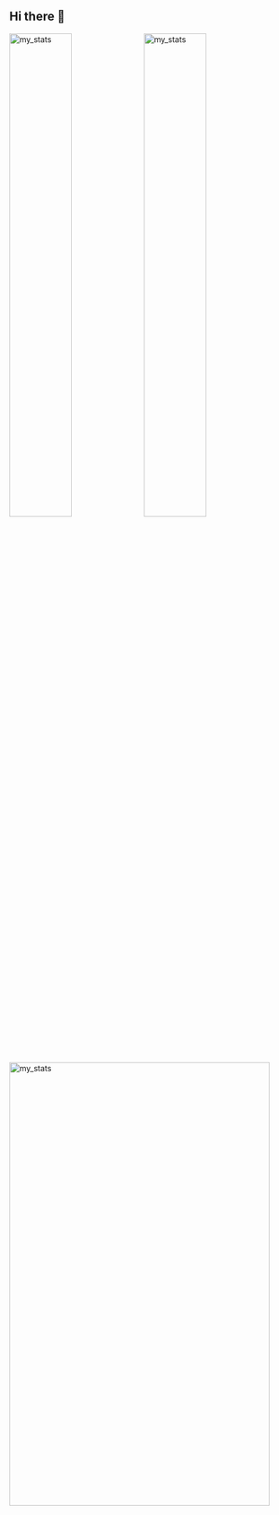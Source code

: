 ## Hi there 👋

<!--
[![Vamshi's GitHub stats](https://github-readme-stats.vercel.app/api?username=vamshi975&show_icons=true)](https://github.com/vamshi975/github-readme-stats&show_icons=true)


[![Top Langs](https://github-readme-stats.vercel.app/api/top-langs/?username=vamshi975)](https://github.com/vamshi975/github-readme-stats)

![Top Langs](https://github-readme-stats.vercel.app/api/top-langs/?username=vamshi975&langs_count=8)

[![Top Langs](https://github-readme-stats.vercel.app/api/top-langs/?username=vamshi975&layout=compact)](https://github.com/vamshi975/github-readme-stats&layout=compact)

<img alt="my_stats" align="left" width="47%" src="https://github-readme-stats.vercel.app/api/top-langs/?username=vamshi975&layout=compact"/>
-->

<img alt="my_stats" align="left" width="47%" src="https://github-readme-stats.vercel.app/api?username=vamshi975"/>
<img alt="my_stats" align="left" width="47%" src="https://github-readme-stats.vercel.app/api?username=vamshi975&include_all_commits=true"/>

<img alt="my_stats" align="left" width="96%" height="45%" src="https://github-readme-stats.vercel.app/api/top-langs/?username=vamshi975&include_all_commits=true"/>



<!--
**vamshi975/vamshi975** is a ✨ _special_ ✨ repository because its `README.md` (this file) appears on your GitHub profile.

Here are some ideas to get you started:

- 🔭 I’m currently working on ...
- 🌱 I’m currently learning ...
- 👯 I’m looking to collaborate on ...
- 🤔 I’m looking for help with ...
- 💬 Ask me about ...
- 📫 How to reach me: ...
- 😄 Pronouns: ...
- ⚡ Fun fact: ...
-->
